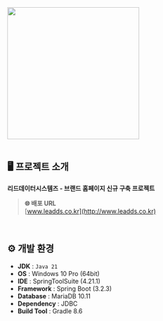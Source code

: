 <img src="https://github.com/KwonSsohyun/LDS_Homepage/assets/90014589/5e48f177-ed83-4ddb-a8e9-674ff2d422da" width="300"/>
<br/><br/>

## 🖥️ 프로젝트 소개
**리드데이터시스템즈 - 브랜드 홈페이지 신규 구축 프로젝트**
<br>
> **🌐 배포 URL**   
> [www.leadds.co.kr](http://www.leadds.co.kr)

<br/>

## ⚙️ 개발 환경
- **JDK** : `Java 21`
- **OS** : Windows 10 Pro (64bit)
- **IDE** : SpringToolSuite (4.21.1)
- **Framework** : Spring Boot (3.2.3)
- **Database** : MariaDB 10.11
- **Dependency** : JDBC
- **Build Tool** : Gradle 8.6

<br/>
